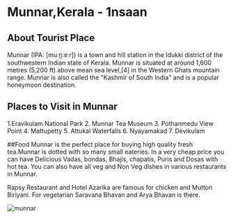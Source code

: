 # Munnar,Kerala - 1nsaan

## About Tourist Place 
Munnar (IPA: [muːn̪ːɐːr]) is a town and hill station in the Idukki district of the southwestern Indian state of Kerala. Munnar is situated at around 1,600 metres (5,200 ft) above mean sea level,[4] in the Western Ghats mountain range. Munnar is also called the "Kashmir of South India" and is a popular honeymoon destination.

## Places to Visit in Munnar
1.Eravikulam National Park
2. Munnar Tea Museum
3. Pothanmedu View Point
4. Mattupetty
5. Attukal Waterfalls
6. Nyayamakad
7. Devikulam

##Food
Munnar is the perfect place for buying high quality fresh tea.Munnar is dotted with so many small eateries. In a very cheap price you can have Delicious Vadas, bondas, Bhajis, chapatis, Puris and Dosas with hot tea. You can also have all veg and Non Veg dishes in various restaurants in Munnar.

Rapsy Restaurant and Hotel Azarika are famous for chicken and Mutton Biriyani. For vegetarian Saravana Bhavan and Arya Bhavan is there.

<img align="center" src="https://upload.wikimedia.org/wikipedia/commons/thumb/d/d5/Hills_around_the_tea_plantations%2C_Munnar.JPG/1725px-Hills_around_the_tea_plantations%2C_Munnar.JPG" alt="munnar"/>

<!--Example: <img align="center" src="https://lotustours.in/assets/img/taj/photo-room-detail-1.jpg" alt="Taj Mahal"/> -->
